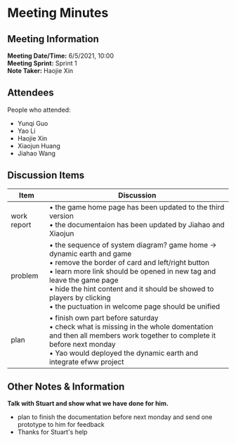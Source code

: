 # Meeting Minutes
## Meeting Information
**Meeting Date/Time:** 6/5/2021, 10:00   
**Meeting Sprint:** Sprint 1  
**Note Taker:** Haojie Xin  

## Attendees
People who attended:
- Yunqi Guo
- Yao Li
- Haojie Xin
- Xiaojun Huang
- Jiahao Wang

## Discussion Items

Item | Discussion
------- | -------
work  report | • the game home page has been updated to the third version<br>• the documentaion has been updated by Jiahao and Xiaojun
problem      | • the sequence of system diagram? game home -> dynamic earth and game<br>• remove the border of card and left/right button <br>• learn more link should be opened in new tag and leave the game page <br>• hide the hint content and it should be showed to players by clicking <br>• the puctuation in welcome page should be unified
plan         | • finish own part before saturday <br>• check what is missing in the whole domentation and then all members work together to complete it before next monday<br>• Yao would deployed the dynamic earth and integrate efww project 

## Other Notes & Information
**Talk with Stuart and show what we have done for him.**
- plan to finish the documentation before next monday and send one prototype to him for feedback
- Thanks for Stuart's help

